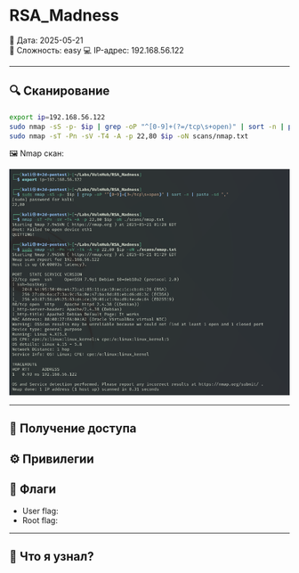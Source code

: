 # RSA_Madness

📅 Дата: 2025-05-21  
🧠 Сложность:  easy
💻 IP-адрес:  192.168.56.122

---

## 🔍 Сканирование

```bash
export ip=192.168.56.122
sudo nmap -sS -p- $ip | grep -oP "^[0-9]+(?=/tcp\s+open)" | sort -n | paste -sd ","
sudo nmap -sT -Pn -sV -T4 -A -p 22,80 $ip -oN scans/nmap.txt
```

🖼️ Nmap скан:

![nmap scan](screenshots/nmap_scan.png)

---

## 📂 Получение доступа



## ⚙️ Привилегии



## 🏁 Флаги

- User flag: 
- Root flag: 

---

## 🧠 Что я узнал?



